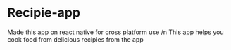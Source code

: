 ﻿# Recipie-app
Made this app on react native for cross platform use /n
This app helps you cook food from delicious recipies from the app
